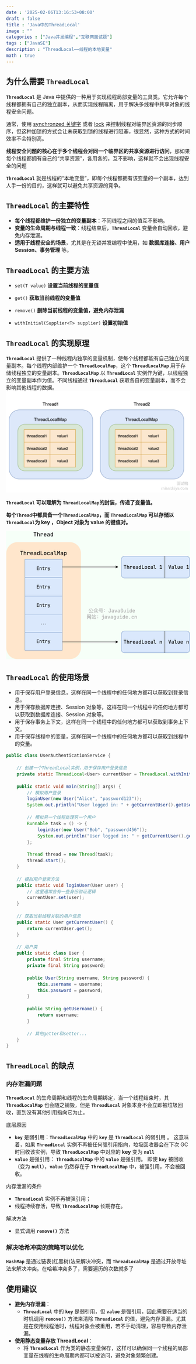 ```yaml
---
date : '2025-02-06T13:16:53+08:00'
draft : false
title : 'Java中的ThreadLocal'
image : ""
categories : ["Java并发编程","互联网面试题"]
tags : ["JavaSE"]
description : "ThreadLocal——线程的本地变量"
math : true
---
```


## 为什么需要 **`ThreadLocal`**

**`ThreadLocal`** 是 Java 中提供的一种用于实现线程局部变量的工具类。它允许每个线程都拥有自己的独立副本，从而实现线程隔离，用于解决多线程中共享对象的线程安全问题。

通常，使用 [synchronzed 关键字](https://tyritic.github.io/p/java%E4%B8%AD%E7%9A%84synchronized%E5%85%B3%E9%94%AE%E5%AD%97/) 或者 [lock](https://tyritic.github.io/p/java%E4%B8%AD%E7%9A%84reentrantlock%E7%B1%BB/) 来控制线程对临界区资源的同步顺序，但这种加锁的方式会让未获取到锁的线程进行阻塞，很显然，这种方式的时间效率不会特别高。

**线程安全问题的核心在于多个线程会对同一个临界区的共享资源进行访问**，那如果每个线程都拥有自己的“共享资源”，各用各的，互不影响，这样就不会出现线程安全的问题

**`ThreadLocal`** 就是线程的“本地变量”，即每个线程都拥有该变量的一个副本，达到人手一份的目的，这样就可以避免共享资源的竞争。

## **`ThreadLocal`** 的主要特性

- **每个线程都维护一份独立的变量副本**：不同线程之间的值互不影响。
- **变量的生命周期与线程一致**：线程结束后，**`ThreadLocal`** 变量会自动回收，避免内存泄漏。
- **适用于线程安全的场景**，尤其是在无锁并发编程中使用，如 **数据库连接、用户 Session、事务管理** 等。

## **`ThreadLocal`** 的主要方法

- `set(T value)`  **设置当前线程的变量值** 

- `get()`  **获取当前线程的变量值** 
- `remove()`  **删除当前线程的变量值，避免内存泄漏** 
- `withInitial(Supplier<T> supplier)`  **设置初始值**

## `ThreadLocal` 的实现原理

**`ThreadLocal`** 提供了一种线程内独享的变量机制，使每个线程都能有自己独立的变量副本。每个线程内部维护一个 **`ThreadLocalMap`**，这个 **`ThreadLocalMap`** 用于存储线程独立的变量副本。**`ThreadLocalMap`** 以 **`ThreadLocal`** 实例作为键，以线程独立的变量副本作为值。不同线程通过 **`ThreadLocal`** 获取各自的变量副本，而不会影响其他线程的数据。![示意图](68747470733a2f2f63646e2e6a7364656c6976722e6e65742f67682f79657373696d6964612f63646e5f696d6167652f696d672f32303232303132333136353032302e706e67_mianshiya.png)

**`ThreadLocal` 可以理解为 `ThreadLocalMap`的封装，传递了变量值。** 

**每个`Thread`中都具备一个`ThreadLocalMap`，而 `ThreadLocalMap` 可以存储以`ThreadLocal`为 key ，Object 对象为 value 的键值对。**

![ThreadLocal 数据结构](threadlocal-data-structure.png)

## **`ThreadLocal`** 的使用场景

- 用于保存用户登录信息，这样在同一个线程中的任何地方都可以获取到登录信息。
- 用于保存数据库连接、Session 对象等，这样在同一个线程中的任何地方都可以获取到数据库连接、Session 对象等。
- 用于保存事务上下文，这样在同一个线程中的任何地方都可以获取到事务上下文。
- 用于保存线程中的变量，这样在同一个线程中的任何地方都可以获取到线程中的变量。

```java
public class UserAuthenticationService {

    // 创建一个ThreadLocal实例，用于保存用户登录信息
    private static ThreadLocal<User> currentUser = ThreadLocal.withInitial(() -> null);

    public static void main(String[] args) {
        // 模拟用户登录
        loginUser(new User("Alice", "password123"));
        System.out.println("User logged in: " + getCurrentUser().getUsername());

        // 模拟另一个线程处理另一个用户
        Runnable task = () -> {
            loginUser(new User("Bob", "password456"));
            System.out.println("User logged in: " + getCurrentUser().getUsername());
        };

        Thread thread = new Thread(task);
        thread.start();
    }

    // 模拟用户登录方法
    public static void loginUser(User user) {
        // 这里通常会有一些身份验证逻辑
        currentUser.set(user);
    }

    // 获取当前线程关联的用户信息
    public static User getCurrentUser() {
        return currentUser.get();
    }

    // 用户类
    public static class User {
        private final String username;
        private final String password;

        public User(String username, String password) {
            this.username = username;
            this.password = password;
        }

        public String getUsername() {
            return username;
        }

        // 其他getter和setter...
    }
}
```



## **`ThreadLocal`** 的缺点

### 内存泄漏问题

**`ThreadLocal`** 的生命周期和线程的生命周期绑定，当一个线程结束时，其 **`ThreadLocalMap`** 也会随之销毁，但是 **`ThreadLocal`** 对象本身不会立即被垃圾回收，直到没有其他引用指向它为止。

底层原因

- **`key`** 是弱引用：**`ThreadLocalMap`** 中的 **`key`** 是 **`ThreadLocal`** 的弱引用 。 这意味着，如果 **`ThreadLocal`** 实例不再被任何强引用指向，垃圾回收器会在下次 GC 时回收该实例，导致 **`ThreadLocalMap`** 中对应的 **key** 变为 **`null`**
- **`value`** 是强引用： **`ThreadLocalMap`** 中的 **`value`** 是强引用。 即使 **`key`** 被回收（变为 **`null`**），**`value`** 仍然存在于 **`ThreadLocalMap`** 中，被强引用，不会被回收。

内存泄漏的条件

- **`ThreadLocal`** 实例不再被强引用；
- 线程持续存活，导致 **`ThreadLocalMap`** 长期存在。

解决方法

- 显式调用 **`remove()`** 方法

### 解决哈希冲突的策略可以优化

**`HashMap`** 是通过链表(红黑树)法来解决冲突，而 **`ThreadLocalMap`** 是通过开放寻址法来解决冲突。在哈希冲突多了，需要遍历的次数就多了

## 使用建议

- **避免内存泄漏**：
  - **`ThreadLocal`** 中的 **`key`** 是弱引用，但 **`value`** 是强引用，因此需要在适当的时机调用 **`remove()`** 方法来清除 **`ThreadLocal`** 的值，避免内存泄漏。尤其是在使用线程池时，线程对象会被重用，若不手动清理，容易导致内存泄漏。
- **使用静态变量存放 ThreadLocal**：
  - 将 **`ThreadLocal`** 作为类的静态变量保存，这样可以确保同一个线程的局部变量在线程的生命周期内都可以被访问，避免对象频繁创建。
